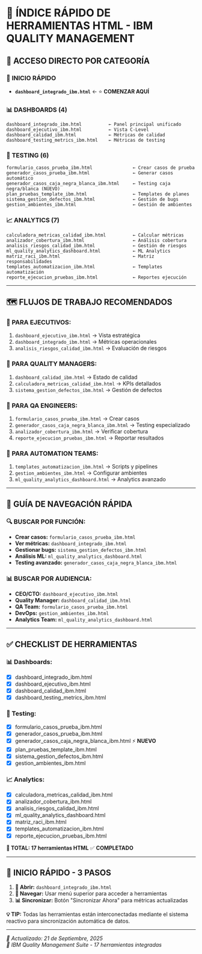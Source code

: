 # 🔗 ÍNDICE RÁPIDO DE HERRAMIENTAS HTML - IBM QUALITY MANAGEMENT

## 📍 **ACCESO DIRECTO POR CATEGORÍA**

### 🎯 **INICIO RÁPIDO**
- **`dashboard_integrado_ibm.html`** ← ⭐ **COMENZAR AQUÍ**

### 📊 **DASHBOARDS** (4)
```
dashboard_integrado_ibm.html          ← Panel principal unificado
dashboard_ejecutivo_ibm.html          ← Vista C-Level 
dashboard_calidad_ibm.html            ← Métricas de calidad
dashboard_testing_metrics_ibm.html    ← Métricas de testing
```

### 🧪 **TESTING** (6)
```
formulario_casos_prueba_ibm.html               ← Crear casos de prueba
generador_casos_prueba_ibm.html                ← Generar casos automático
generador_casos_caja_negra_blanca_ibm.html     ← Testing caja negra/blanca (NUEVO)
plan_pruebas_template_ibm.html                 ← Templates de planes
sistema_gestion_defectos_ibm.html              ← Gestión de bugs
gestion_ambientes_ibm.html                     ← Gestión de ambientes
```

### 📈 **ANALYTICS** (7)
```
calculadora_metricas_calidad_ibm.html          ← Calcular métricas
analizador_cobertura_ibm.html                  ← Análisis cobertura
analisis_riesgos_calidad_ibm.html              ← Gestión de riesgos
ml_quality_analytics_dashboard.html            ← ML Analytics
matriz_raci_ibm.html                           ← Matriz responsabilidades
templates_automatizacion_ibm.html              ← Templates automatización
reporte_ejecucion_pruebas_ibm.html             ← Reportes ejecución
```

---

## 🗺️ **FLUJOS DE TRABAJO RECOMENDADOS**

### **👔 PARA EJECUTIVOS:**
1. `dashboard_ejecutivo_ibm.html` → Vista estratégica
2. `dashboard_integrado_ibm.html` → Métricas operacionales
3. `analisis_riesgos_calidad_ibm.html` → Evaluación de riesgos

### **🎯 PARA QUALITY MANAGERS:**
1. `dashboard_calidad_ibm.html` → Estado de calidad
2. `calculadora_metricas_calidad_ibm.html` → KPIs detallados
3. `sistema_gestion_defectos_ibm.html` → Gestión de defectos

### **🧪 PARA QA ENGINEERS:**
1. `formulario_casos_prueba_ibm.html` → Crear casos
2. `generador_casos_caja_negra_blanca_ibm.html` → Testing especializado
3. `analizador_cobertura_ibm.html` → Verificar cobertura
4. `reporte_ejecucion_pruebas_ibm.html` → Reportar resultados

### **🤖 PARA AUTOMATION TEAMS:**
1. `templates_automatizacion_ibm.html` → Scripts y pipelines
2. `gestion_ambientes_ibm.html` → Configurar ambientes
3. `ml_quality_analytics_dashboard.html` → Analytics avanzado

---

## 📱 **GUÍA DE NAVEGACIÓN RÁPIDA**

### **🔍 BUSCAR POR FUNCIÓN:**
- **Crear casos:** `formulario_casos_prueba_ibm.html`
- **Ver métricas:** `dashboard_integrado_ibm.html`
- **Gestionar bugs:** `sistema_gestion_defectos_ibm.html`
- **Análisis ML:** `ml_quality_analytics_dashboard.html`
- **Testing avanzado:** `generador_casos_caja_negra_blanca_ibm.html`

### **📊 BUSCAR POR AUDIENCIA:**
- **CEO/CTO:** `dashboard_ejecutivo_ibm.html`
- **Quality Manager:** `dashboard_calidad_ibm.html`
- **QA Team:** `formulario_casos_prueba_ibm.html`
- **DevOps:** `gestion_ambientes_ibm.html`
- **Analytics Team:** `ml_quality_analytics_dashboard.html`

---

## ✅ **CHECKLIST DE HERRAMIENTAS**

### **📊 Dashboards:**
- [x] dashboard_integrado_ibm.html
- [x] dashboard_ejecutivo_ibm.html  
- [x] dashboard_calidad_ibm.html
- [x] dashboard_testing_metrics_ibm.html

### **🧪 Testing:**
- [x] formulario_casos_prueba_ibm.html
- [x] generador_casos_prueba_ibm.html
- [x] generador_casos_caja_negra_blanca_ibm.html ⚡ **NUEVO**
- [x] plan_pruebas_template_ibm.html
- [x] sistema_gestion_defectos_ibm.html
- [x] gestion_ambientes_ibm.html

### **📈 Analytics:**
- [x] calculadora_metricas_calidad_ibm.html
- [x] analizador_cobertura_ibm.html
- [x] analisis_riesgos_calidad_ibm.html
- [x] ml_quality_analytics_dashboard.html
- [x] matriz_raci_ibm.html
- [x] templates_automatizacion_ibm.html
- [x] reporte_ejecucion_pruebas_ibm.html

**🎯 TOTAL: 17 herramientas HTML** ✅ **COMPLETADO**

---

## 🚀 **INICIO RÁPIDO - 3 PASOS**

1. **🎯 Abrir:** `dashboard_integrado_ibm.html`
2. **🔗 Navegar:** Usar menú superior para acceder a herramientas
3. **📊 Sincronizar:** Botón "Sincronizar Ahora" para métricas actualizadas

**💡 TIP:** Todas las herramientas están interconectadas mediante el sistema reactivo para sincronización automática de datos.

---

*📅 Actualizado: 21 de Septiembre, 2025*  
*🏢 IBM Quality Management Suite - 17 herramientas integradas*